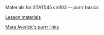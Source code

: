 Materials for STAT545 cm103 -- purrr basics

[Lesson materials](https://htmlpreview.github.io/?https://github.com/JoeyBernhardt/stat545-purrr/blob/master/purrr-lesson.html)

[Mara Averick's purrr links](https://maraaverick.rbind.io/2017/09/purrr-ty-posts/)

